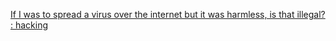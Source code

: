 
[If I was to spread a virus over the internet but it was harmless, is that illegal? : hacking](https://old.reddit.com/r/hacking/comments/srpdwt/if_i_was_to_spread_a_virus_over_the_internet_but)
